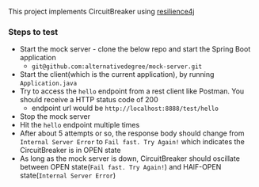 This project implements CircuitBreaker using [resilience4j](https://resilience4j.readme.io/docs/circuitbreaker)

### Steps to test

- Start the mock server - clone the below repo and start the Spring Boot application
    -   `git@github.com:alternativedegree/mock-server.git`
- Start the client(which is the current application), by running `Application.java`
- Try to access the `hello` endpoint from a rest client like Postman. 
  You should receive a HTTP status code of 200 
    - endpoint url would be `http://localhost:8888/test/hello`
- Stop the mock server
- Hit the `hello` endpoint multiple times
- After about 5 attempts or so, the response body should change from
  `Internal Server Error` to `Fail fast. Try Again!`
  which indicates the CircuitBreaker is in OPEN state
- As long as the mock server is down, CircuitBreaker should oscillate
  between OPEN state(`Fail fast. Try Again!`) and HAlF-OPEN state(`Internal Server Error`) 
